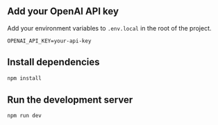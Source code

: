 ## Add your OpenAI API key

Add your environment variables to `.env.local` in the root of the project.

```
OPENAI_API_KEY=your-api-key
```

## Install dependencies

```bash
npm install
```

## Run the development server

```bash
npm run dev
```

